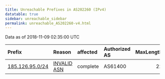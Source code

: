 ```yaml
---
title: Unreachable Prefixes in AS202260 (IPv4)
datatable: true
sidebar: unreachable_sidebar
permalink: unreachable_AS202260-v4.html
---
```


Data as of 2018-11-09 02:35:00 UTC


<div class="datatable-begin"></div>

| Prefix                                                   | Reason                                                                                                  | affected   | Authorized AS   |   MaxLength | Anchor                                         |   unreachable /24s |
|:---------------------------------------------------------|:--------------------------------------------------------------------------------------------------------|:-----------|:----------------|------------:|:-----------------------------------------------|-------------------:|
| [185.126.95.0/24](https://stat.ripe.net/185.126.95.0/24) | [INVALID ASN](https://rpki-validator.ripe.net/announcement-preview?asn=AS202260&prefix=185.126.95.0/24) | complete   | AS61400         |          22 | [RIPE](unreachable_RIPE_NCC_RPKI_Root-v4.html) |                  1 |

<div class="datatable-end"></div>